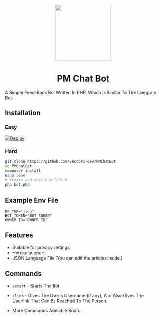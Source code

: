 <p align="center">
  <img src="https://telegra.ph/file/b2575cd4886e062c172f4.png" width="180" height="180">
  <h1 align="center">PM Chat Bot</h1>
</p>

A Simple Feed-Back Bot Written In PHP, Which Is Similar To The Livegram Bot.

## Installation
### Easy
[![Deploy](https://www.herokucdn.com/deploy/button.svg)](https://heroku.com/deploy)

### Hard
```sh
git clone https://github.com/vectorx-dev/PMChatBot
cd PMChatBot
composer install
nano .env
# Create and edit env file #
php bot.php
```

## Example Env File
```env
DB_TUR="json"
BOT_TOKEN="BOT TOKEN"
OWNER_ID="OWNER ID"
```

## Features
* Suitable for privacy settings
* Heroku support
* JSON Language File (You can edit the articles inside.)

## Commands
* ```/start``` - Starts The Bot.

* ```/link``` - Gives The User's Username (if any), And Also Gives The Userlink That Can Be Reached To The Person.
* More Commands Available Soon... 
